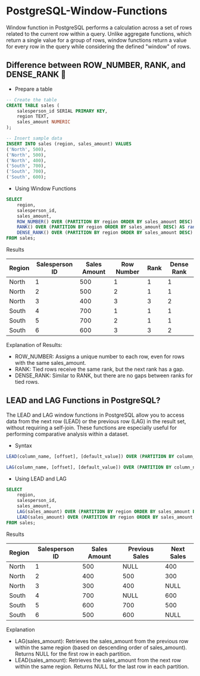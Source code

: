 # PostgreSQL-Window-Functions
Window function in PostgreSQL performs a calculation across a set of rows related to the current row within a query. Unlike aggregate functions, which return a single value for a group of rows, window functions return a value for every row in the query while considering the defined "window" of rows.

## Difference between ROW_NUMBER, RANK, and DENSE_RANK 🚀
- Prepare a table 
```sql
-- Create the table
CREATE TABLE sales (
    salesperson_id SERIAL PRIMARY KEY,
    region TEXT,
    sales_amount NUMERIC
);

-- Insert sample data
INSERT INTO sales (region, sales_amount) VALUES
('North', 500),
('North', 500),
('North', 400),
('South', 700),
('South', 700),
('South', 600);
```
- Using Window Functions
```sql
SELECT 
    region,
    salesperson_id,
    sales_amount,
    ROW_NUMBER() OVER (PARTITION BY region ORDER BY sales_amount DESC) AS row_num,
    RANK() OVER (PARTITION BY region ORDER BY sales_amount DESC) AS rank,
    DENSE_RANK() OVER (PARTITION BY region ORDER BY sales_amount DESC) AS dense_rank
FROM sales;
```
Results

| Region | Salesperson ID | Sales Amount | Row Number | Rank | Dense Rank |
|--------|----------------|--------------|------------|------|------------|
| North  | 1              | 500          | 1          | 1    | 1          |
| North  | 2              | 500          | 2          | 1    | 1          |
| North  | 3              | 400          | 3          | 3    | 2          |
| South  | 4              | 700          | 1          | 1    | 1          |
| South  | 5              | 700          | 2          | 1    | 1          |
| South  | 6              | 600          | 3          | 3    | 2          |


Explanation of Results:

- ROW_NUMBER: Assigns a unique number to each row, even for rows with the same sales_amount.
- RANK: Tied rows receive the same rank, but the next rank has a gap.
- DENSE_RANK: Similar to RANK, but there are no gaps between ranks for tied rows.

## LEAD and LAG Functions in PostgreSQL?
The LEAD and LAG window functions in PostgreSQL allow you to access data from the next row (LEAD) or the previous row (LAG) in the result set, without requiring a self-join. These functions are especially useful for performing comparative analysis within a dataset.

- Syntax
```sql
LEAD(column_name, [offset], [default_value]) OVER (PARTITION BY column_name ORDER BY column_name)

LAG(column_name, [offset], [default_value]) OVER (PARTITION BY column_name ORDER BY column_name)
```
- Using LEAD and LAG

```sql
SELECT 
    region,
    salesperson_id,
    sales_amount,
    LAG(sales_amount) OVER (PARTITION BY region ORDER BY sales_amount DESC) AS previous_sales,
    LEAD(sales_amount) OVER (PARTITION BY region ORDER BY sales_amount DESC) AS next_sales
FROM sales;
```
Results 

| Region | Salesperson ID | Sales Amount | Previous Sales | Next Sales |
|--------|----------------|--------------|----------------|------------|
| North  | 1              | 500          | NULL           | 400        |
| North  | 2              | 400          | 500            | 300        |
| North  | 3              | 300          | 400            | NULL       |
| South  | 4              | 700          | NULL           | 600        |
| South  | 5              | 600          | 700            | 500        |
| South  | 6              | 500          | 600            | NULL       |

Explanation

- LAG(sales_amount): Retrieves the sales_amount from the previous row within the same region (based on descending order of sales_amount). Returns NULL for the first row in each partition.
- LEAD(sales_amount): Retrieves the sales_amount from the next row within the same region. Returns NULL for the last row in each partition.
